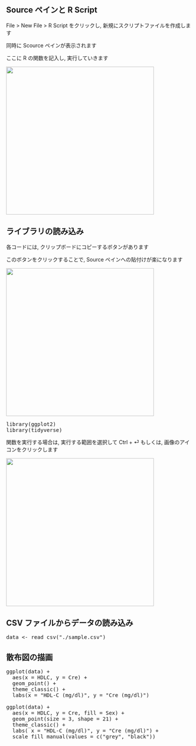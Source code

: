 ## Source ペインと R Script

File > New File > R Script をクリックし, 新規にスクリプトファイルを作成します

同時に Scource ペインが表示されます

ここに R の関数を記入し, 実行していきます

<img src='https://i.gyazo.com/d2ad27119c6d7ad8c75b71821666901c.png' width='400'>

## ライブラリの読み込み

各コードには, クリップボードにコピーするボタンがあります

このボタンをクリックすることで, Source ペインへの貼付けが楽になります

<img src='https://i.gyazo.com/a6de1ef76d72463259719790522b91c2.png' width='400'>

<pre class="file" data-target="clipboard">
library(ggplot2)
library(tidyverse)
</pre>

関数を実行する場合は, 実行する範囲を選択して Ctrl + &#9166; もしくは, 画像のアイコンをクリックします

<img src='https://i.gyazo.com/02e650725f1abc075314016b5d20220c.png' width='400'>


## CSV ファイルからデータの読み込み

<pre class="file" data-target="clipboard">
data <- read_csv("./sample.csv")
</pre>


## 散布図の描画
<pre class="file" data-target="clipboard">
ggplot(data) +
  aes(x = HDLC, y = Cre) +
  geom_point() +
  theme_classic() +
  labs(x = "HDL-C (mg/dl)", y = "Cre (mg/dl)")

ggplot(data) +
  aes(x = HDLC, y = Cre, fill = Sex) +
  geom_point(size = 3, shape = 21) +
  theme_classic() +
  labs( x = "HDL-C (mg/dl)", y = "Cre (mg/dl)") +
  scale_fill_manual(values = c("grey", "black"))
</pre>
